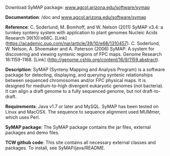 Download SyMAP package: www.agcol.arizona.edu/software/symap

**Documentation**: /doc and www.agcol.arizona.edu/software/symap

**Reference**: 
C. Soderlund, M. Bomhoff, and W. Nelson (2011) SyMAP v3.4: a turnkey synteny system with application to plant genomes Nucleic Acids Research 39(10):e68C. [Link] (https://academic.oup.com/nar/article/39/10/e68/1310457). 
C. Soderlund, W. Nelson, A. Shoemaker and A. Paterson (2006) SyMAP: A system for discovering and viewing syntenic regions of FPC maps. Genome Research 16:1159-1168. [Link] (http://genome.cshlp.org/content/16/9/1159.abstract).

**Description**: SyMAP (Synteny Mapping and Analysis Program) is a software package for detecting, displaying, and querying syntenic relationships between sequenced chromosomes and/or FPC physical maps.  It is designed for medium-to-high divergent eukaryotic genomes (not bacteria). It can align a draft genome to a fully sequenced genome, but not draft-to-draft.

**Requirements**: Java v1.7 or later and MySQL. SyMAP has been tested on Linux and MacOSX. The sequence to sequence alignment
used MUMmer, which uses Perl. 

**SyMAP package**: The SyMAP package contains the jar files, external packages and demo files.

**TCW github code**: This site contains all necessary external classes and packages. To install, see SyMAP/java/README.

